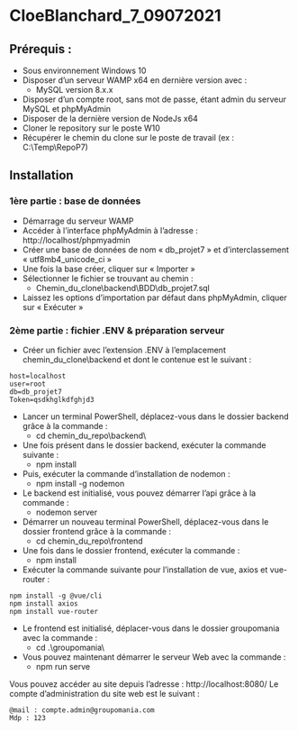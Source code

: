 # CloeBlanchard_7_09072021
## Prérequis :
* Sous environnement Windows 10
* Disposer d’un serveur WAMP x64 en dernière version avec :  
	* MySQL version 8.x.x
* Disposer d’un compte root, sans mot de passe, étant admin du serveur MySQL et phpMyAdmin
*	Disposer de la dernière version de NodeJs x64
*	Cloner le repository sur le poste W10
*	Récupérer le chemin du clone sur le poste de travail (ex : C:\Temp\RepoP7)

## Installation
### 1ère partie : base de données
* Démarrage du serveur WAMP
* Accéder à l’interface phpMyAdmin à l’adresse : http://localhost/phpmyadmin
* Créer une base de données de nom « db_projet7 » et d’interclassement « utf8mb4_unicode_ci »
* Une fois la base créer, cliquer sur « Importer »
* Sélectionner le fichier se trouvant au chemin :
	* Chemin_du_clone\backend\BDD\db_projet7.sql
* Laissez les options d’importation par défaut dans phpMyAdmin, cliquer sur « Exécuter »
 
### 2ème partie : fichier .ENV & préparation serveur
* Créer un fichier avec l’extension .ENV à l’emplacement chemin_du_clone\backend et dont le contenue est le suivant :
```
host=localhost
user=root
db=db_projet7
Token=qsdkhglkdfghjd3
```
* Lancer un terminal PowerShell, déplacez-vous dans le dossier backend grâce à la commande :
	* cd chemin_du_repo\backend\
* Une fois présent dans le dossier backend, exécuter la commande suivante :
	* npm install
* Puis, exécuter la commande d’installation de nodemon :
	* npm install -g nodemon
* Le backend est initialisé, vous pouvez démarrer l’api grâce à la commande :
	* nodemon server
* Démarrer un nouveau terminal PowerShell, déplacez-vous dans le dossier frontend grâce à la commande :
	* cd chemin_du_repo\frontend
* Une fois dans le dossier frontend, exécuter la commande :
	* npm install
* Exécuter la commande suivante pour l’installation de vue, axios et vue-router :
```
npm install -g @vue/cli
npm install axios
npm install vue-router
```
* Le frontend est initialisé, déplacer-vous dans le dossier groupomania avec la commande :
	* cd .\groupomania\
* Vous pouvez maintenant démarrer le serveur Web avec la commande :
	* npm run serve

Vous pouvez accéder au site depuis l’adresse : http://localhost:8080/
Le compte d’administration du site web est le suivant :
```
@mail : compte.admin@groupomania.com
Mdp : 123
```
